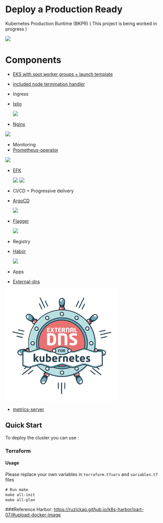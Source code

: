 # Deploy a Production Ready
Kubernetes Production Runtime (BKPR) ( This project is being worked in progress )

 <img src="https://res.cloudinary.com/practicaldev/image/fetch/s--b2dyI-nF--/c_limit%2Cf_auto%2Cfl_progressive%2Cq_auto%2Cw_880/https://github.com/mhmdio/mhmdio.github.io/raw/master/images/amazoneks.jpg" width="70%" >

# Components
- [EKS with spot worker groups + launch template](https://registry.terraform.io/modules/terraform-aws-modules/eks/aws/12.2.0)

- [included node termination handler](https://github.com/terraform-aws-modules/terraform-aws-eks/blob/master/docs/spot-instances.md)

- Ingress
 - [Istio](https://github.com/istio/istio)

   <img src="https://avatars3.githubusercontent.com/u/23534644?s=200&v=4" width="40%">

  - [Nginx](https://kubernetes.github.io/ingress-nginx/)

   <img src="https://developers.redhat.com/blog/wp-content/uploads/2019/06/5-Using-NGINX-Ingress-Controller.png" width="70%">


- Monitoring
 - [Prometheus-operator](https://github.com/helm/charts/tree/master/stable/prometheus-operator)

  <img src="https://landscape.cncf.io/logos/prometheus.svg" width="70%" />

 - [EFK](https://banzaicloud.com/docs/one-eye/logging-operator/quickstarts/es-nginx/)

    <img src="https://img.icons8.com/color/452/elasticsearch.png" width="40%">
    <img src="https://fluentbit.io/assets/img/logo1-default.png" width="70%">


- CI/CD + Progressive delivery
 - [ArgoCD](https://argoproj.github.io)

   <img src="https://github.com/argoproj/argoproj/blob/master/docs/assets/argo.png?raw=true" width="70%" />

 - [Flagger](https://github.com/weaveworks/flagger)

   <img src="https://miro.medium.com/max/1208/1*roBSiQ6K97oHEaFOvgftPQ.jpeg" width="70%">


- Registry
 - [Habor](https://github.com/goharbor/harbor)

   <img src="https://raw.githubusercontent.com/goharbor/harbor/5d31dd5b57d83f300907744aabf13ca60aac19b3/docs/img/harbor-arch.png" width="70%" />

- Apps
 - [External-dns](https://hub.helm.sh/charts/bitnami/external-dns)

  <img src="https://github.com/kubernetes-sigs/external-dns/blob/master/img/external-dns.png?raw=true" width="70%" />

 - [metrics-server](https://github.com/kubernetes-sigs/metrics-server)





## Quick Start

To deploy the cluster you can use :

### Terraform

#### Usage
Please replace your own variables in `terraform.tfvars` and `variables.tf` files

```ShellSession
# Run make
make all-init
make all-plan
```

###Reference
Harbor: https://ruzickap.github.io/k8s-harbor/part-07/#upload-docker-image
